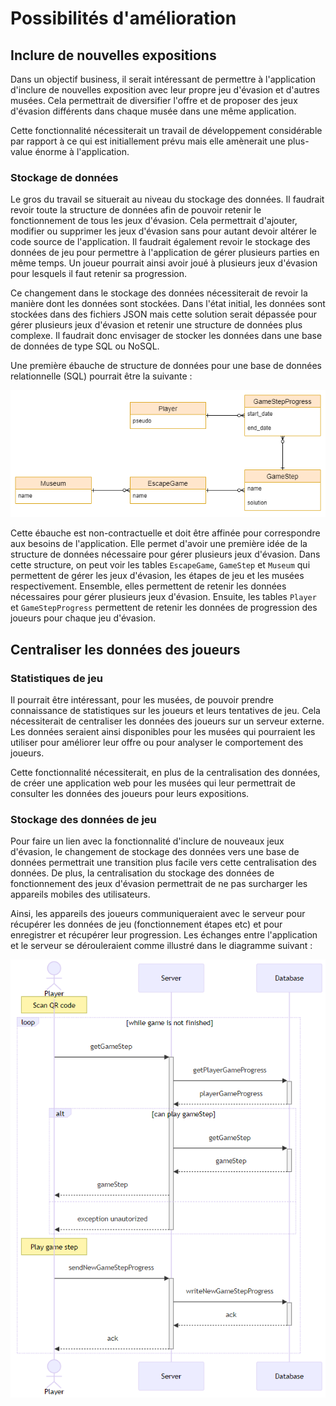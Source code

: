 # Possibilités d'amélioration
## Inclure de nouvelles expositions
Dans un objectif business, il serait intéressant de permettre à l'application d'inclure de nouvelles exposition avec leur propre jeu d'évasion et d'autres musées. Cela permettrait de diversifier l'offre et de proposer des jeux d'évasion différents dans chaque musée dans une même application.

Cette fonctionnalité nécessiterait un travail de développement considérable par rapport à ce qui est initiallement prévu mais elle amènerait une plus-value énorme à l'application.

### Stockage de données
Le gros du travail se situerait au niveau du stockage des données. Il faudrait revoir toute la structure de données afin de pouvoir retenir le fonctionnement de tous les jeux d'évasion. Cela permettrait d'ajouter, modifier ou supprimer les jeux d'évasion sans pour autant devoir altérer le code source de l'application. Il faudrait également revoir le stockage des données de jeu pour permettre à l'application de gérer plusieurs parties en même temps. Un joueur pourrait ainsi avoir joué à plusieurs jeux d'évasion pour lesquels il faut retenir sa progression.

Ce changement dans le stockage des données nécessiterait de revoir la manière dont les données sont stockées. Dans l'état initial, les données sont stockées dans des fichiers JSON mais cette solution serait dépassée pour gérer plusieurs jeux d'évasion et retenir une structure de données plus complexe. Il faudrait donc envisager de stocker les données dans une base de données de type SQL ou NoSQL.

Une première ébauche de structure de données pour une base de données relationnelle (SQL) pourrait être la suivante :

![Ebauche structure de données incluant de nouvelles expositions](../assets/images/Draft-database-include-new-games.png)

Cette ébauche est non-contractuelle et doit être affinée pour correspondre aux besoins de l'application. Elle permet d'avoir une première idée de la structure de données nécessaire pour gérer plusieurs jeux d'évasion. Dans cette structure, on peut voir les tables `EscapeGame`, `GameStep` et `Museum` qui permettent de gérer les jeux d'évasion, les étapes de jeu et les musées respectivement. Ensemble, elles permettent de retenir les données nécessaires pour gérer plusieurs jeux d'évasion. Ensuite, les tables `Player` et `GameStepProgress` permettent de retenir les données de progression des joueurs pour chaque jeu d'évasion.

## Centraliser les données des joueurs
### Statistiques de jeu
Il pourrait être intéressant, pour les musées, de pouvoir prendre connaissance de statistiques sur les joueurs et leurs tentatives de jeu. Cela nécessiterait de centraliser les données des joueurs sur un serveur externe. Les données seraient ainsi disponibles pour les musées qui pourraient les utiliser pour améliorer leur offre ou pour analyser le comportement des joueurs.

Cette fonctionnalité nécessiterait, en plus de la centralisation des données, de créer une application web pour les musées qui leur permettrait de consulter les données des joueurs pour leurs expositions.

### Stockage des données de jeu
Pour faire un lien avec la fonctionnalité d'inclure de nouveaux jeux d'évasion, le changement de stockage des données vers une base de données permettrait une transition plus facile vers cette centralisation des données. De plus, la centralisation du stockage des données de fonctionnement des jeux d'évasion permettrait de ne pas surcharger les appareils mobiles des utilisateurs.

Ainsi, les appareils des joueurs communiqueraient avec le serveur pour récupérer les données de jeu (fonctionnement étapes etc) et pour enregistrer et récupérer leur progression. Les échanges entre l'application et le serveur se dérouleraient comme illustré dans le diagramme suivant :

![Diagramme de séquence des communications avec les données centralisées](../assets/images/Sequence-centralized-data-communications.png)
